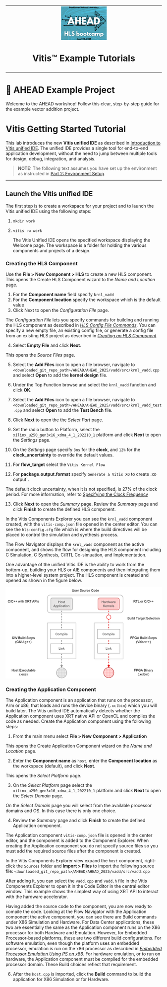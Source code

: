 <table class="sphinxhide" width="100%">
  <tr>
    <td align="center">
      <img src="./images/copy.png" width="30%"/><h1>Vitis™ Example Tutorials</h1>
    </td>
  </tr>
  <tr>
    <td></td>
  </tr>
</table>

# 🚀 AHEAD Example Project

Welcome to the AHEAD workshop! Follow this clear, step-by-step guide for the example vector addition project.

# Vitis Getting Started Tutorial

This lab introduces the new **Vitis unified IDE** as described in [Introduction to Vitis unified IDE](https://docs.amd.com/access/sources/dita/topic?Doc_Version=2024.1%20English&url=ug1393-vitis-application-acceleration&resourceid=svk1630656618393.html). The unified IDE provides a single tool for end-to-end application development, without the need to jump between multiple tools for design, debug, integration, and analysis.

> **NOTE:** The following text assumes you have set up the environment as instructed in [Part 2: Environment Setup](./part2.md).

---

## Launch the Vitis unified IDE

The first step is to create a workspace for your project and to launch the Vitis unified IDE using the following steps:

1. `mkdir work`
2. `vitis -w work`


   The Vitis Unified IDE opens the specified workspace displaying the Welcome page. The workspace is a folder for holding the various components and projects of a design. 


### Creating the HLS Component 

Use the **File > New Component > HLS** to create a new HLS component. This opens the Create HLS Component wizard to the *Name and Location* page. 

1. For the **Component name** field specify `krnl_vadd`
2. For the **Component location** specify the workspace which is the default value
3. Click Next to open the *Configuration File* page.

The *Configuration File* lets you specify commands for building and running the HLS component as described in [*HLS Config File Commands*](https://docs.amd.com/access/sources/dita/topic?Doc_Version=2024.1%20English&url=ug1399-vitis-hls&resourceid=azw1690243984459.html). You can specify a new empty file, an existing config file, or generate a config file from an existing HLS project as described in [*Creating an HLS Component*](https://docs.amd.com/access/sources/dita/topic?Doc_Version=2024.1%20English&url=ug1399-vitis-hls&resourceid=yzz1661583719823.html).

4.  Select **Empty File** and click **Next**. 

This opens the *Source Files* page. 

5.  Select the **Add Files** icon to open a file browser, navigate to `<downloaded_git_repo_path>/AHEAD/AHEAD_2025/vadd/src/krnl_vadd.cpp` and select **Open** to add the **kernel design** file. 

6.  Under the Top Function browse and select the `krnl_vadd` function and click **OK**.
7.  Select the **Add Files** icon to open a file browser, navigate to `<downloaded_git_repo_path>/AHEAD/AHEAD_2025/vadd/src/krnl_vadd_test.cpp` and select **Open** to add the **Test Bench** file. 
8. Click **Next** to open the the *Select Part* page.
9. Set the radio button to Platform, select the `xilinx_u250_gen3x16_xdma_4_1_202210_1` platform and click **Next** to open the *Settings* page. 

10.  On the *Settings* page specify `8ns` for the **clock**, and `12%` for the **clock_uncertainty** to override the default values.
11.  For **flow_target** select the `Vitis Kernel Flow` 
12. For **package.output.format** specify `Generate a Vitis XO` to create .xo output`. 

The default clock uncertainty, when it is not specified, is 27% of the clock period. For more information, refer to [Specifying the Clock Frequency](https://docs.amd.com/access/sources/dita/topic?Doc_Version=2024.1%20English&url=ug1399-vitis-hls&resourceid=ycw1585572210561.html)

13. Click **Next** to open the *Summary* page. Review the *Summary* page and click **Finish** to create the defined HLS component.

In the Vitis Components Explorer you can see the `krnl_vadd` component created, with the `vitis-comp.json` file opened in the center editor. You can see the `hls-config.cfg` file which is where the build directives will be placed to control the simulation and synthesis process. 

The Flow Navigator displays the `krnl_vadd` component as the active component, and shows the flow for designing the HLS component including C Simulation, C Synthesis, C/RTL Co-simuation, and Implementation.

One advantage of the unified Vitis IDE is the ability to work from the bottom-up, building your HLS or AIE components and then integrating them into a higher-level system project. 
The HLS component is created and opened as shown in the figure below.

![img](./images/part1_build_flow.png)



### Creating the Application Component

The Application component is an application that runs on the processor, Arm or x86, that loads and runs the device binary (`.xclbin`) which you will build later. The Vitis unified IDE automatically detects whether the Application component uses XRT native API or OpenCL and compiles the code as needed. Create the Application component using the following steps: 

1.  From the main menu select **File > New Component > Application**

This opens the Create Application Component wizard on the *Name and Location* page. 

2.  Enter the **Component name** as `host`, enter the **Component location** as the workspace (default), and click **Next**. 

This opens the *Select Platform* page. 

3.  On the *Select Platform* page select the `xilinx_u250_gen3x16_xdma_4_1_202210_1` platform and click **Next** to open the *Select Domain* page. 

On the *Select Domain* page you will select from the available processor domains and OS. In this case there is only one choice. 

4.  Review the *Summary* page and click **Finish** to create the defined Application component. 
 
The Application component `vitis-comp.json` file is opened in the center editor, and the component is added to the Component Explorer. When creating the Application component you do not specify source files so you must add the required source files after the component is created. 

In the Vitis Components Explorer view expand the `host` component, right-click the `Sources` folder and **Import > Files** to import the following source file: `<downloaded_git_repo_path>/AHEAD/AHEAD_2025/vadd/src/vadd.cpp`

After adding it, you can select the `vadd.cpp` and  `vadd.h` file in the Vitis Components Explorer to open it in the Code Editor in the central editor window. This example shows the simplest way of using XRT API to interact with the hardware accelerator.
 
Having added the source code to the component, you are now ready to compile the code. Looking at the Flow Navigator with the Application component the active component, you can see there are Build commands under X86 Simulation and Hardware. For Data Center applications, these two are essentially the same as the Application component runs on the X86 processor for both Hardware and Emulation. However, for Embedded Processor-based platforms, these are two different build configurations. For software emulation, even though the platform uses an embedded processor, emulation is run on the x86 processor as described in [*Embedded Processor Emulation Using PS on x86*](https://docs.amd.com/access/sources/dita/topic?Doc_Version=2024.1%20English&url=ug1393-vitis-application-acceleration&resourceid=vfp1662765605490.html). For hardware emulation, or to run on hardware, the Application component must be compiled for the embedded processor domain. These Build choices reflect that requirement. 

6. After the `host.cpp` is imported, click the **Build** command to build the application for X86 Simulation or for Hardware.
